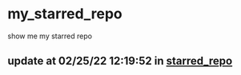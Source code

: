 # my_starred_repo
show me my starred repo

update at 02/25/22 12:19:52 in [starred_repo](./index.html)
---

